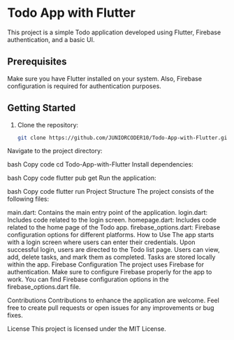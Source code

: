 # Todo App with Flutter

This project is a simple Todo application developed using Flutter, Firebase authentication, and a basic UI.

## Prerequisites

Make sure you have Flutter installed on your system. Also, Firebase configuration is required for authentication purposes.

## Getting Started

1. Clone the repository:

   ```bash
   git clone https://github.com/JUNIORCODER10/Todo-App-with-Flutter.git
Navigate to the project directory:

bash
Copy code
cd Todo-App-with-Flutter
Install dependencies:

bash
Copy code
flutter pub get
Run the application:

bash
Copy code
flutter run
Project Structure
The project consists of the following files:

main.dart: Contains the main entry point of the application.
login.dart: Includes code related to the login screen.
homepage.dart: Includes code related to the home page of the Todo app.
firebase_options.dart: Firebase configuration options for different platforms.
How to Use
The app starts with a login screen where users can enter their credentials.
Upon successful login, users are directed to the Todo list page.
Users can view, add, delete tasks, and mark them as completed.
Tasks are stored locally within the app.
Firebase Configuration
The project uses Firebase for authentication. Make sure to configure Firebase properly for the app to work. You can find Firebase configuration options in the firebase_options.dart file.

Contributions
Contributions to enhance the application are welcome. Feel free to create pull requests or open issues for any improvements or bug fixes.

License
This project is licensed under the MIT License.
